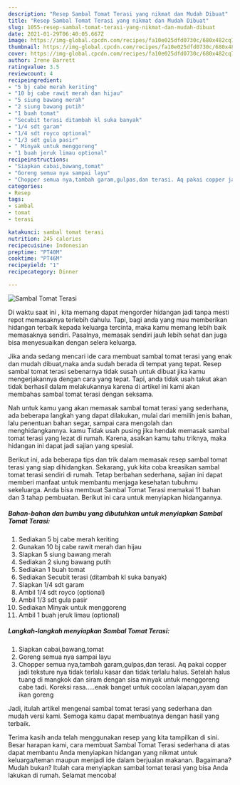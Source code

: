 ```yaml
---
description: "Resep Sambal Tomat Terasi yang nikmat dan Mudah Dibuat"
title: "Resep Sambal Tomat Terasi yang nikmat dan Mudah Dibuat"
slug: 1055-resep-sambal-tomat-terasi-yang-nikmat-dan-mudah-dibuat
date: 2021-01-29T06:40:05.667Z
image: https://img-global.cpcdn.com/recipes/fa10e025dfd0730c/680x482cq70/sambal-tomat-terasi-foto-resep-utama.jpg
thumbnail: https://img-global.cpcdn.com/recipes/fa10e025dfd0730c/680x482cq70/sambal-tomat-terasi-foto-resep-utama.jpg
cover: https://img-global.cpcdn.com/recipes/fa10e025dfd0730c/680x482cq70/sambal-tomat-terasi-foto-resep-utama.jpg
author: Irene Barrett
ratingvalue: 3.5
reviewcount: 4
recipeingredient:
- "5 bj cabe merah keriting"
- "10 bj cabe rawit merah dan hijau"
- "5 siung bawang merah"
- "2 siung bawang putih"
- "1 buah tomat"
- "Secubit terasi ditambah kl suka banyak"
- "1/4 sdt garam"
- "1/4 sdt royco optional"
- "1/3 sdt gula pasir"
- " Minyak untuk menggoreng"
- "1 buah jeruk limau optional"
recipeinstructions:
- "Siapkan cabai,bawang,tomat"
- "Goreng semua nya sampai layu"
- "Chopper semua nya,tambah garam,gulpas,dan terasi. Aq pakai copper jadi teksture nya tidak terlalu kasar dan tidak terlalu halus. Setelah halus tuang di mangkok dan siram dengan sisa minyak untuk menggoreng cabe tadi. Koreksi rasa.....enak banget untuk cocolan lalapan,ayam dan ikan goreng"
categories:
- Resep
tags:
- sambal
- tomat
- terasi

katakunci: sambal tomat terasi 
nutrition: 245 calories
recipecuisine: Indonesian
preptime: "PT40M"
cooktime: "PT46M"
recipeyield: "1"
recipecategory: Dinner

---
```



![Sambal Tomat Terasi](https://img-global.cpcdn.com/recipes/fa10e025dfd0730c/680x482cq70/sambal-tomat-terasi-foto-resep-utama.jpg)

Di waktu  saat ini , kita memang dapat mengorder hidangan jadi tanpa mesti repot memasaknya terlebih dahulu. Tapi, bagi anda yang mau memberikan hidangan terbaik kepada keluarga tercinta, maka kamu memang lebih baik memasaknya sendiri. Pasalnya, memasak sendiri jauh lebih sehat dan juga bisa menyesuaikan dengan selera keluarga.

Jika anda sedang mencari ide cara membuat sambal tomat terasi yang enak dan mudah dibuat,maka anda sudah berada di tempat yang tepat. Resep sambal tomat terasi  sebenarnya tidak susah untuk dibuat jika kamu mengerjakannya dengan cara yang tepat. Tapi, anda tidak usah takut akan tidak berhasil dalam melakukannya 
karena di artikel ini kami akan membahas sambal tomat terasi dengan seksama.  



Nah untuk kamu yang akan memasak sambal tomat terasi yang sederhana, ada beberapa langkah yang dapat dilakukan, mulai dari memilih jenis bahan, lalu penentuan bahan segar, sampai cara mengolah dan menghidangkannya. kamu Tidak usah pusing jika hendak memasak sambal tomat terasi yang lezat di rumah. Karena, asalkan kamu  tahu triknya, maka hidangan ini dapat jadi sajian yang spesial.

Berikut ini, ada beberapa tips dan trik dalam memasak resep sambal tomat terasi yang siap dihidangkan. Sekarang, yuk kita coba kreasikan sambal tomat terasi sendiri di rumah. Tetap berbahan sederhana, sajian ini dapat memberi manfaat untuk membantu menjaga kesehatan tubuhmu sekeluarga. Anda bisa membuat Sambal Tomat Terasi memakai 11 bahan dan 3 tahap pembuatan. Berikut ini cara untuk menyiapkan hidangannya.

<!--inarticleads1-->

##### Bahan-bahan dan bumbu yang dibutuhkan untuk menyiapkan Sambal Tomat Terasi:

1. Sediakan 5 bj cabe merah keriting
1. Gunakan 10 bj cabe rawit merah dan hijau
1. Siapkan 5 siung bawang merah
1. Sediakan 2 siung bawang putih
1. Sediakan 1 buah tomat
1. Sediakan Secubit terasi (ditambah kl suka banyak)
1. Siapkan 1/4 sdt garam
1. Ambil 1/4 sdt royco (optional)
1. Ambil 1/3 sdt gula pasir
1. Sediakan  Minyak untuk menggoreng
1. Ambil 1 buah jeruk limau (optional)




<!--inarticleads2-->

##### Langkah-langkah menyiapkan Sambal Tomat Terasi:

1. Siapkan cabai,bawang,tomat
1. Goreng semua nya sampai layu
1. Chopper semua nya,tambah garam,gulpas,dan terasi. Aq pakai copper jadi teksture nya tidak terlalu kasar dan tidak terlalu halus. Setelah halus tuang di mangkok dan siram dengan sisa minyak untuk menggoreng cabe tadi. Koreksi rasa.....enak banget untuk cocolan lalapan,ayam dan ikan goreng




Jadi, itulah artikel mengenai  sambal tomat terasi  yang sederhana dan mudah versi kami. Semoga kamu dapat membuatnya dengan hasil yang terbaik. 

Terima kasih anda telah menggunakan resep yang kita tampilkan di sini. Besar harapan kami, cara membuat  Sambal Tomat Terasi sederhana di atas dapat membantu Anda menyiapkan hidangan yang nikmat untuk keluarga/teman maupun menjadi ide dalam berjualan makanan. Bagaimana? Mudah bukan? Itulah cara menyiapkan sambal tomat terasi yang bisa Anda lakukan di rumah. Selamat mencoba!

